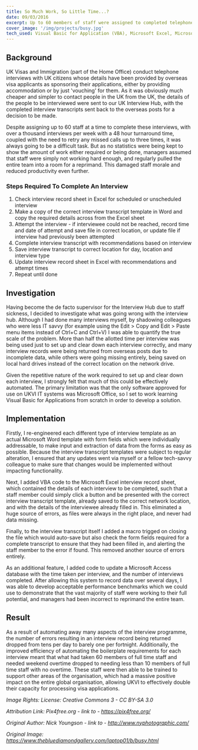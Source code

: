 ```yaml
---
title: So Much Work, So Little Time...?
date: 09/03/2016
excerpt: Up to 60 members of staff were assigned to completed telephone interviews with people sponsoring overseas travel visa applications. Despite this, regular overtime was needed to even approach meeting the deadline for completion. Managers reprimanded staff for just not working hard enough, but I wasn't convinced...
cover_image: '/img/projects/busy.jpg'
tech_used: Visual Basic for Application (VBA), Microsoft Excel, Microsoft Access
---
```

## Background
UK Visas and Immigration (part of the Home Office) conduct telephone interviews with UK citizens whose details have been provided by overseas visa applicants as sponsoring their applications, either by providing accommodation or by just 'vouching' for them. As it was obviously much cheaper and simpler to contact people in the UK from the UK, the details of the people to be interviewed were sent to our UK Interview Hub, with the completed interview transcripts sent back to the overseas posts for a decision to be made.

Despite assigning up to 60 staff at a time to complete these interviews, with over a thousand interviews per week with a 48 hour turnaround time, coupled with the need to retry any missed calls up to three times, it was always going to be a difficult task. But as no statistics were being kept to show the amount of work either required or being done, managers assumed that staff were simply not working hard enough, and regularly pulled the entire team into a room for a reprimand. This damaged staff morale and reduced productivity even further.

### Steps Required To Complete An Interview
1. Check interview record sheet in Excel for scheduled or unscheduled interview
2. Make a copy of the correct interview transcript template in Word and copy the required details across from the Excel sheet
3. Attempt the interview - if interviewee could not be reached, record time and date of attempt and save file in correct location, or update file if interview had previously been attempted
4. Complete interview transcript with recommendations based on interview
5. Save interview transcript to correct location for day, location and interview type
6. Update interview record sheet in Excel with recommendations and attempt times
7. Repeat until done

## Investigation
Having become the de facto supervisor for the Interview Hub due to staff sickness, I decided to investigate what was going wrong with the interview hub. Although I had done many interviews myself, by shadowing colleagues who were less IT savvy (for example using the Edit > Copy and Edit > Paste menu items instead of Ctrl+C and Ctrl+V) I was able to quantify the true scale of the problem. More than half the allotted time per interview was being used just to set up and clear down each interview correctly, and many interview records were being returned from overseas posts due to incomplete data, while others were going missing entirely, being saved on local hard drives instead of the correct location on the network drive. 

Given the repetitive nature of the work required to set up and clear down each interview, I strongly felt that much of this could be effectively automated. The primary limitation was that the only software approved for use on UKVI IT systems was Microsoft Office, so I set to work learning Visual Basic for Applications from scratch in order to develop a solution.

## Implementation
Firstly, I re-engineered each different type of interview template as an actual Microsoft Word template with form fields which were individually addressable, to make input and extraction of data from the forms as easy as possible. Because the interview transcript templates were subject to regular alteration, I ensured that any updates went via myself or a fellow tech-savvy colleague to make sure that changes would be implemented without impacting functionality.

Next, I added VBA code to the Microsoft Excel interview record sheet, which contained the details of each interview to be completed, such that a staff member could simply click a button and be presented with the correct interview transcript template, already saved to the correct network location, and with the details of the interviewee already filled in. This eliminated a huge source of errors, as files were always in the right place, and never had data missing.

Finally, to the interview transcript itself I added a macro trigged on closing the file which would auto-save but also check the form fields required for a complete transcript to ensure that they had been filled in, and alerting the staff member to the error if found. This removed another source of errors entirely.

As an additional feature, I added code to update a Microsoft Access database with the time taken per interview, and the number of interviews completed. After allowing this system to record data over several days, I was able to develop acceptable performance benchmarks which we could use to demonstrate that the vast majority of staff were working to their full potential, and managers had been incorrect to reprimand the entire team.

## Result
As a result of automating away many aspects of the interview programme, the number of errors resulting in an interview record being returned dropped from tens per day to barely one per fortnight. Additionally, the improved efficiency of automating the boilerplate requirements for each interview meant that what had taken 60 members of full time staff and needed weekend overtime dropped to needing less than 10 members of full time staff with no overtime. These staff were then able to be trained to support other areas of the organisation, which had a massive positive impact on the entire global organisation, allowing UKVI to effectively double their capacity for processing visa applications.
<br />

*Image Rights:  License: Creative Commons 3 - CC BY-SA 3.0*

*Attribution Link: Pix4free.org - link to - https://pix4free.org/*

*Original Author: Nick Youngson - link to - http://www.nyphotographic.com/*

*Original Image: https://www.thebluediamondgallery.com/laptop01/b/busy.html*